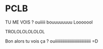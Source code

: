 # PCLB
TU ME VOIS ? 
ouiiiii
bouuuuuuuu
Looooool

TROLOLOLOLOLOL

Bon alors tu vois ça ?
ouiiiiiiiiiiiiiiiiiiiiiiiiiiiiiiiiii =D
